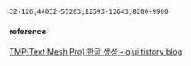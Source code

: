 
```
32-126,44032-55203,12593-12643,8200-9900
```
#### reference
[TMP(Text Mesh Pro) 한글 생성 - ojui tistory blog](https://ojui.tistory.com/74)
